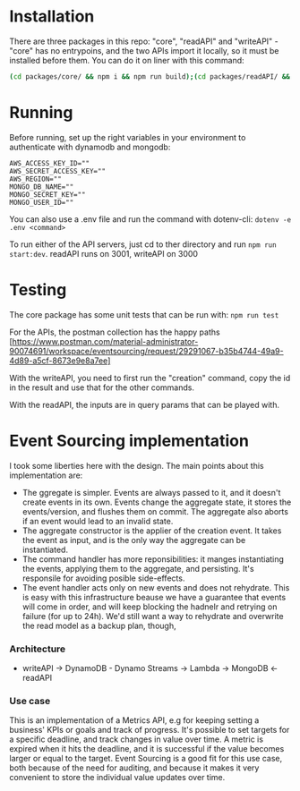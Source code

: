 # Installation
There are three packages in this repo: "core", "readAPI" and "writeAPI" - "core" has no entrypoins, and the two APIs import it locally, so it must be installed before them.
You can do it on liner with this command:
```sh
(cd packages/core/ && npm i && npm run build);(cd packages/readAPI/ && npm i);(cd packages/writeAPI/ && npm i);
```
# Running 
Before running, set up the right variables in your environment to authenticate with dynamodb and mongodb:
```
AWS_ACCESS_KEY_ID=""
AWS_SECRET_ACCESS_KEY=""
AWS_REGION=""
MONGO_DB_NAME=""
MONGO_SECRET_KEY=""
MONGO_USER_ID=""
```
You can also use a .env file and run the command with dotenv-cli: `dotenv -e .env <command>`

To run either of the API servers, just cd to ther directory and run `npm run start:dev`. readAPI runs on 3001, writeAPI on 3000

# Testing
The core package has some unit tests that can be run with: `npm run test`

For the APIs, the postman collection has the happy paths [https://www.postman.com/material-administrator-90074691/workspace/eventsourcing/request/29291067-b35b4744-49a9-4d89-a5cf-8673e9e8a7ee]

With the writeAPI, you need to first run the "creation" command, copy the id in the result and use that for the other commands.

With the readAPI, the inputs are in query params that can be played with.

# Event Sourcing implementation

I took some liberties here with the design. The main points about this implementation are:
-  The ggregate is simpler. Events are always passed to it, and it doesn't create events in its own.  Events change the aggregate state, it stores the events/version, and flushes them on commit. The aggregate also aborts if an event would lead to an invalid state.
- The aggregate constructor is the applier of the creation event. It takes the event as input, and is the only way the aggregate can be instantiated.
- The command handler has more reponsibilities: it manges instantiating the events, applying them to the aggregate, and persisting. It's responsile for avoiding posible side-effects.
- The event handler acts only on new events and does not rehydrate. This is easy with this infrastructure beause we have a guarantee that events will come in order, and will keep blocking the hadnelr and retrying on failure (for up to 24h). We'd still want a way to rehydrate and overwrite the read model as a backup plan, though,

### Architecture
- writeAPI -> DynamoDB - Dynamo Streams -> Lambda -> MongoDB <- readAPI

### Use case
This is an implementation of a Metrics API, e.g for keeping setting a business' KPIs or goals and track of progress. It's possible to set targets for a specific deadline, and track changes in value over time. A metric is expired when it hits the deadline, and it is successful if the value becomes larger or equal to the target. Event Sourcing is a good fit for this use case, both because of the need for auditing, and because it makes it very convenient to store the individual value updates over time.




